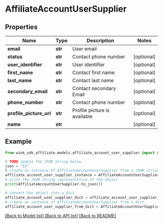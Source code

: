 # AffiliateAccountUserSupplier


## Properties

Name | Type | Description | Notes
------------ | ------------- | ------------- | -------------
**email** | **str** | User email | 
**status** | **str** | Contact phone number | [optional] 
**user_identifier** | **str** | User identifier | [optional] 
**first_name** | **str** | Contact first name | [optional] 
**last_name** | **str** | Contact last name | [optional] 
**secondary_email** | **str** | Contact secondary Email | [optional] 
**phone_number** | **str** | Contact phone number | [optional] 
**profile_picture_url** | **str** | Profile picture is available | [optional] 
**name** | **str** |  | [optional] 

## Example

```python
from wink_sdk_affiliate.models.affiliate_account_user_supplier import AffiliateAccountUserSupplier

# TODO update the JSON string below
json = "{}"
# create an instance of AffiliateAccountUserSupplier from a JSON string
affiliate_account_user_supplier_instance = AffiliateAccountUserSupplier.from_json(json)
# print the JSON string representation of the object
print(AffiliateAccountUserSupplier.to_json())

# convert the object into a dict
affiliate_account_user_supplier_dict = affiliate_account_user_supplier_instance.to_dict()
# create an instance of AffiliateAccountUserSupplier from a dict
affiliate_account_user_supplier_from_dict = AffiliateAccountUserSupplier.from_dict(affiliate_account_user_supplier_dict)
```
[[Back to Model list]](../README.md#documentation-for-models) [[Back to API list]](../README.md#documentation-for-api-endpoints) [[Back to README]](../README.md)


